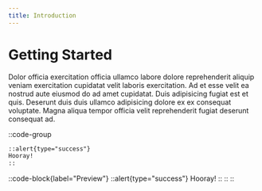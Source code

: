 ```yaml
---
title: Introduction
---
```


# Getting Started

Dolor officia exercitation officia ullamco labore dolore reprehenderit aliquip veniam exercitation cupidatat velit laboris exercitation. Ad et esse velit ea nostrud aute eiusmod do ad amet cupidatat. Duis adipisicing fugiat est et quis. Deserunt duis duis ullamco adipisicing dolore ex ex consequat voluptate. Magna aliqua tempor officia velit reprehenderit fugiat deserunt consequat ad.

::code-group

```markdown [Source]
::alert{type="success"}
Hooray!
::
```

::code-block{label="Preview"}
::alert{type="success"}
Hooray!
::
::
::

